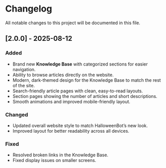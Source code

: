 # Changelog

All notable changes to this project will be documented in this file.

## [2.0.0] - 2025-08-12
### Added
- Brand new **Knowledge Base** with categorized sections for easier navigation.
- Ability to browse articles directly on the website.
- Modern, dark-themed design for the Knowledge Base to match the rest of the site.
- Search-friendly article pages with clean, easy-to-read layouts.
- Section pages showing the number of articles and short descriptions.
- Smooth animations and improved mobile-friendly layout.

### Changed
- Updated overall website style to match HalloweenBot’s new look.
- Improved layout for better readability across all devices.

### Fixed
- Resolved broken links in the Knowledge Base.
- Fixed display issues on smaller screens.